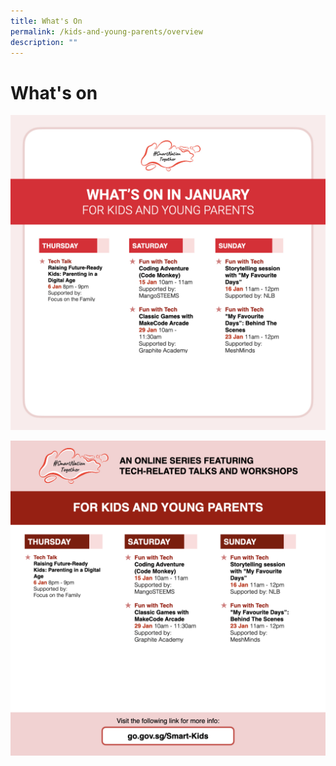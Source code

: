 ```yaml
---
title: What's On
permalink: /kids-and-young-parents/overview
description: ""
---
```

# What's on

![Alt text for image on Isomer site](/images/snt_jan_22_kids.jpeg)

![Alt text for image on Isomer site](/images/kids-jan.png)